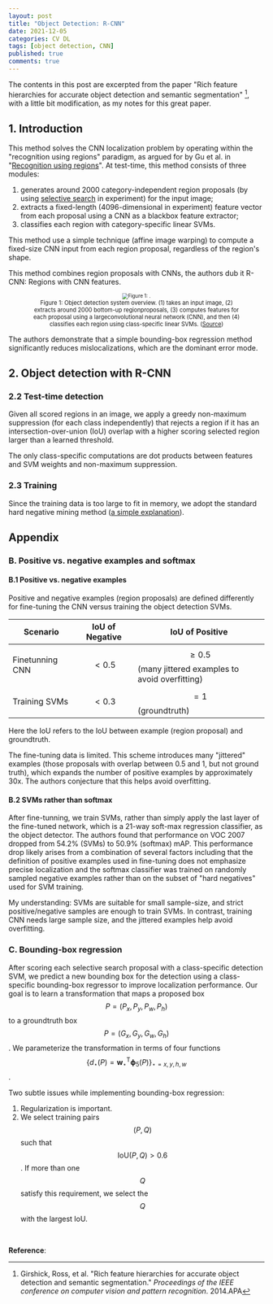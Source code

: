 ```yaml
---
layout: post
title: "Object Detection: R-CNN"
date: 2021-12-05
categories: CV DL
tags: [object detection, CNN]
published: true
comments: true
---
```


The contents in this post are excerpted from the paper "Rich feature hierarchies for accurate object detection and semantic segmentation" [^1], with a little bit modification, as my notes for this great paper.

## 1. Introduction

This method solves the CNN localization problem by operating within the "recognition using regions" paradigm, as argued for by Gu et al. in "[Recognition using regions](https://ieeexplore.ieee.org/abstract/document/5206727/)". At test-time, this method consists of three modules:

1. generates around 2000 category-independent region proposals (by using [selective search](https://link.springer.com/article/10.1007/s11263-013-0620-5) in experiment) for the input image;
2. extracts a fixed-length (4096-dimensional in experiment) feature vector from each proposal using a CNN as a blackbox feature extractor;
2. classifies each region with category-specific linear SVMs. 

This method use a simple technique (affine image warping) to compute a fixed-size CNN input from each region proposal, regardless of the region's shape. 

This method combines region proposals with CNNs, the authors dub it R-CNN: Regions with CNN features.

<div align='center'>
<figure>
<img src="https://www.researchgate.net/profile/Carlos-Ferrin/publication/330093035/figure/fig2/AS:740722319831046@1553613371577/R-CNN-Region-with-Convolutional-Neural-Networks-features-Architecture-Taken-from-9.png" alt="Figure 1: ." style="zoom:70%;" />
<figcaption style="font-size:80%;"> Figure 1: Object detection system overview. (1) takes an input image, (2) extracts around 2000 bottom-up regionproposals, (3) computes features for each proposal using a largeconvolutional neural network (CNN), and then (4) classifies each region using class-specific linear SVMs. (<a href="https://openaccess.thecvf.com/content_cvpr_2014/html/Girshick_Rich_Feature_Hierarchies_2014_CVPR_paper.html">Source</a>) </figcaption>
</figure>
</div>

The authors demonstrate that a simple bounding-box regression method significantly reduces mislocalizations, which are the dominant error mode.

## 2. Object detection with R-CNN

### 2.2 Test-time detection

Given all scored regions in an image, we apply a greedy non-maximum suppression (for each class independently) that rejects a region if it has an intersection-over-union (IoU) overlap with a higher scoring selected region larger than a learned threshold. 

The only class-specific computations are dot products between features and SVM weights and non-maximum suppression.

### 2.3 Training

Since the training data is too large to fit in memory, we adopt the standard hard negative mining method ([a simple explanation](https://www.reddit.com/r/computervision/comments/2ggc5l/comment/ckiuu9i/?utm_source=share&utm_medium=web2x&context=3)).

## Appendix

### B. Positive vs. negative examples and softmax

#### B.1 Positive vs. negative examples

Positive and negative examples (region proposals) are defined differently for fine-tuning the CNN versus training the object detection SVMs.

| Scenario        | IoU of Negative | IoU of Positive                                              |
| --------------- | --------------- | ------------------------------------------------------------ |
| Finetunning CNN | $$ < 0.5 $$     | $$ \geq 0.5 $$ (many jittered examples to avoid overfitting) |
| Training SVMs   | $$ < 0.3 $$     | $$ = 1 $$ (groundtruth)                                      |

Here the IoU refers to the IoU between example (region proposal) and groundtruth.

The fine-tuning data is limited. This scheme introduces many "jittered" examples (those proposals with overlap between 0.5 and 1, but not ground truth), which expands the number of positive examples by approximately 30x. The authors conjecture that this helps avoid overfitting. 

#### B.2 SVMs rather than softmax

After fine-tunning, we train SVMs, rather than simply apply the last layer of the fine-tuned network, which is a 21-way soft-max regression classifier, as the object detector. The authors found that performance on VOC 2007 dropped from 54.2% (SVMs) to 50.9% (softmax) mAP. This performance drop likely arises from a combination of several factors including that the definition of positive examples used in fine-tuning does not emphasize precise localization and the softmax classifier was trained on randomly sampled negative examples rather than on the subset of "hard negatives" used for SVM training.

My understanding: SVMs are suitable for small sample-size, and strict positive/negative samples are enough to train SVMs. In contrast, training CNN needs large sample size, and the jittered examples help avoid overfitting.

### C. Bounding-box regression

After scoring each selective search proposal with a class-specific detection SVM, we predict a new bounding box for the detection using a class-specific bounding-box regressor to improve localization performance.  Our goal is to learn a transformation that maps a proposed box $$P=(P_x, P_y, P_w, P_h)$$ to a groundtruth box $$P=(G_x, G_y, G_w, G_h)$$. We  parameterize the transformation in terms of four functions $$\{d_{\star}(P)=\mathbf{w}_{\star}^{\mathrm{T}} \boldsymbol{\phi}_{5}(P)\}_{\star=x,y,h,w}$$.

Two subtle issues while implementing bounding-box regression:

1.  Regularization is important.
1.  We select training pairs $$(P, Q)$$ such that $$\text{IoU}(P, Q) > 0.6$$. If more than one $$Q$$ satisfy this requirement, we select the $$Q$$ with the largest IoU.



<br>

**Reference**: 

[^1]: Girshick, Ross, et al. "Rich feature hierarchies for accurate object detection and semantic segmentation." *Proceedings of the IEEE conference on computer vision and pattern recognition*. 2014.APA